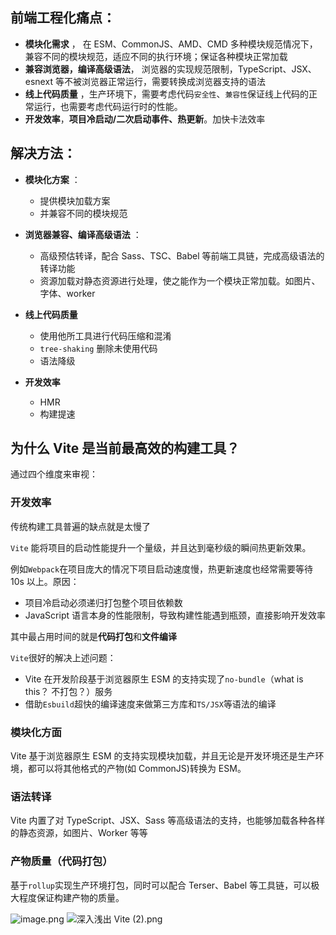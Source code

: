 ## 前端工程化痛点：

- **模块化需求** ， 在 ESM、CommonJS、AMD、CMD 多种模块规范情况下，兼容不同的模块规范，适应不同的执行环境；保证各种模块正常加载
- **兼容浏览器，编译高级语法**， 浏览器的实现规范限制，TypeScript、JSX、esnext 等不被浏览器正常运行，需要转换成浏览器支持的语法
- **线上代码质量** ，生产环境下，需要考虑代码`安全性`、`兼容性`保证线上代码的正常运行，也需要考虑代码运行时的性能。
- **开发效率**，**项目冷启动/二次启动事件、热更新**。加快卡法效率

## 解决方法：

- **模块化方案** ：
  - 提供模块加载方案
  - 并兼容不同的模块规范
- **浏览器兼容、编译高级语法** ：

  - 高级预估转译，配合 Sass、TSC、Babel 等前端工具链，完成高级语法的转译功能
  - 资源加载对静态资源进行处理，使之能作为一个模块正常加载。如图片、字体、worker

- **线上代码质量**

  - 使用他所工具进行代码压缩和混淆
  - `tree-shaking` 删除未使用代码
  - 语法降级

- **开发效率**
  - HMR
  - 构建提速

## 为什么 Vite 是当前最高效的构建工具？

通过四个维度来审视：

### 开发效率

传统构建工具普遍的缺点就是太慢了

`Vite` 能将项目的启动性能提升一个量级，并且达到毫秒级的瞬间热更新效果。

例如`Webpack`在项目庞大的情况下项目启动速度慢，热更新速度也经常需要等待 10s 以上。原因：

- 项目冷启动必须递归打包整个项目依赖数
- JavaScript 语言本身的性能限制，导致构建性能遇到瓶颈，直接影响开发效率

其中最占用时间的就是**代码打包**和**文件编译**

`Vite`很好的解决上述问题：

- Vite 在开发阶段基于浏览器原生 ESM 的支持实现了`no-bundle`（what is this？ 不打包？）服务
- 借助`Esbuild`超快的编译速度来做第三方库和`TS/JSX`等语法的编译

### 模块化方面

Vite 基于浏览器原生 ESM 的支持实现模块加载，并且无论是开发环境还是生产环境，都可以将其他格式的产物(如 CommonJS)转换为 ESM。

### 语法转译

Vite 内置了对 TypeScript、JSX、Sass 等高级语法的支持，也能够加载各种各样的静态资源，如图片、Worker 等等

### 产物质量（代码打包）

基于`rollup`实现生产环境打包，同时可以配合 Terser、Babel 等工具链，可以极大程度保证构建产物的质量。

![image.png](https://p3-juejin.byteimg.com/tos-cn-i-k3u1fbpfcp/02910cd2c6894bcdb3a9e0fc9e59f4c2~tplv-k3u1fbpfcp-zoom-in-crop-mark:1304:0:0:0.awebp?) ![深入浅出 Vite (2).png](https://p6-juejin.byteimg.com/tos-cn-i-k3u1fbpfcp/52599ad0dbb344d59eafb00f360e99c3~tplv-k3u1fbpfcp-zoom-in-crop-mark:1304:0:0:0.awebp?)

